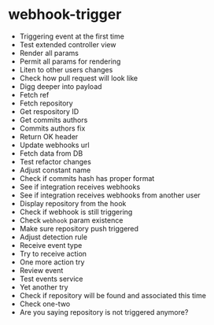 # webhook-trigger

- Triggering event at the first time
- Test extended controller view
- Render all params
- Permit all params for rendering
- Liten to other users changes
- Check how pull request will look like
- Digg deeper into payload
- Fetch ref
- Fetch repository
- Get respository ID
- Get commits authors
- Commits authors fix
- Return OK header
- Update webhooks url
- Fetch data from DB
- Test refactor changes
- Adjust constant name
- Check if commits hash has proper format
- See if integration receives webhooks
- See if integration receives webhooks from another user
- Display repository from the hook
- Check if webhook is still triggering
- Check `webhook` param existence
- Make sure repository push triggered
- Adjust detection rule
- Receive event type
- Try to receive action
- One more action try
- Review event
- Test events service
- Yet another try
- Check if repository will be found and associated this time
- Check one-two
- Are you saying repository is not triggered anymore?
